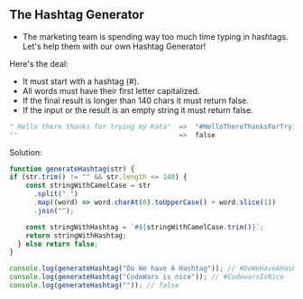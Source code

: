 ## The Hashtag Generator

- The marketing team is spending way too much time typing in hashtags.
  Let's help them with our own Hashtag Generator!

Here's the deal:

- It must start with a hashtag (#).
- All words must have their first letter capitalized.
- If the final result is longer than 140 chars it must return false.
- If the input or the result is an empty string it must return false.

```python
" Hello there thanks for trying my Kata"  =>  "#HelloThereThanksForTryingMyKata"
""                                        =>  false
```

Solution:

```javascript
function generateHashtag(str) {
if (str.trim() != "" && str.length <= 140) {
    const stringWithCamelCase = str
      .split(" ")
      .map((word) => word.charAt(0).toUpperCase() + word.slice(1))
      .join("");

    const stringWithHashtag = `#${stringWithCamelCase.trim()}`;
    return stringWithHashtag;
  } else return false;
}

console.log(generateHashtag("Do We have A Hashtag")); // #DoWeHaveAHashtag
console.log(generateHashtag("CodeWars is nice")); // #CodewarsIsNice
console.log(generateHashtag("")); // false
```

